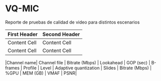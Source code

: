 # VQ-MIC
Reporte de pruebas de calidad de video para distintos escenarios

| First Header  | Second Header |
| ------------- | ------------- |
| Content Cell  | Content Cell  |
| Content Cell  | Content Cell  |

|Channel name|	Channel file |	Bitrate (Mbps) | Lookahead | GOP (sec) | B-frames | Profile | Level | Adaptive quantization | Slides | Bitrate (Mbps) | %GPU | MEM (GB) | VMAF | PSNR|
